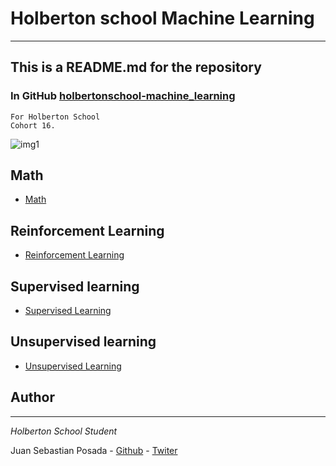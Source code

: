 # Holberton school Machine Learning
***
## This is a README.md for the repository
### In GitHub [holbertonschool-machine_learning]()
```
For Holberton School
Cohort 16.
```
![img1](https://datasciencedojo.com/wp-content/uploads/ml-ds-algos.jpg)

## Math
* [Math](https://github.com/Juansepo13/holbertonschool-machine_learning/tree/main/math)

## Reinforcement Learning
* [Reinforcement Learning](https://github.com/Juansepo13/holbertonschool-machine_learning/tree/main/mathhttps://github.com/Juansepo13/holbertonschool-machine_learning/tree/main/)

## Supervised learning
* [Supervised Learning](https://github.com/Juansepo13/holbertonschool-machine_learning/tree/main/supervised_learning)

## Unsupervised learning
* [Unsupervised Learning](https://github.com/Juansepo13/holbertonschool-machine_learning/tree/main/unsupervised_learning)
## Author

***
*Holberton School Student*

Juan Sebastian Posada  - [Github](https://github.com/Juansepo13) - [Twiter](https://twitter.com/@JuanSeb35904130) 